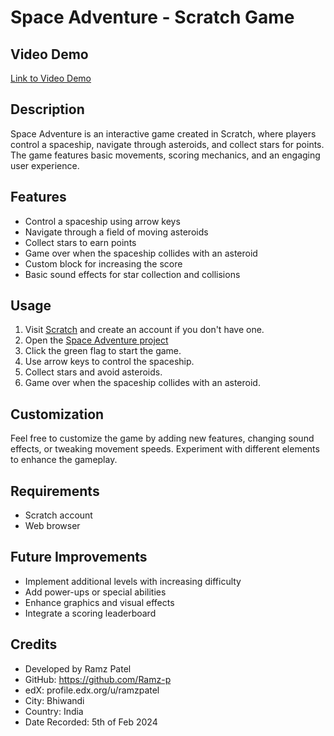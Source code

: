 # Space Adventure - Scratch Game

## Video Demo
[Link to Video Demo](https://youtu.be/8m4I_V6quUI)

## Description
Space Adventure is an interactive game created in Scratch, where players control a spaceship, navigate through asteroids, and collect stars for points. The game features basic movements, scoring mechanics, and an engaging user experience.

## Features
- Control a spaceship using arrow keys
- Navigate through a field of moving asteroids
- Collect stars to earn points
- Game over when the spaceship collides with an asteroid
- Custom block for increasing the score
- Basic sound effects for star collection and collisions

## Usage
1. Visit [Scratch](https://scratch.mit.edu/) and create an account if you don't have one.
2. Open the [Space Adventure project](https://scratch.mit.edu/projects/961321183)
3. Click the green flag to start the game.
4. Use arrow keys to control the spaceship.
5. Collect stars and avoid asteroids.
6. Game over when the spaceship collides with an asteroid.

## Customization
Feel free to customize the game by adding new features, changing sound effects, or tweaking movement speeds. Experiment with different elements to enhance the gameplay.

## Requirements
- Scratch account
- Web browser

## Future Improvements
- Implement additional levels with increasing difficulty
- Add power-ups or special abilities
- Enhance graphics and visual effects
- Integrate a scoring leaderboard

## Credits
- Developed by Ramz Patel
- GitHub: https://github.com/Ramz-p
- edX: profile.edx.org/u/ramzpatel
- City: Bhiwandi
- Country: India
- Date Recorded: 5th of Feb 2024
